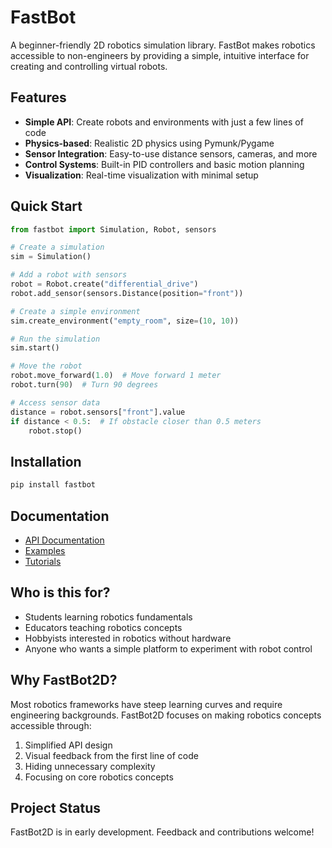 # FastBot

A beginner-friendly 2D robotics simulation library. FastBot makes robotics accessible to non-engineers by providing a simple, intuitive interface for creating and controlling virtual robots.

## Features

- **Simple API**: Create robots and environments with just a few lines of code
- **Physics-based**: Realistic 2D physics using Pymunk/Pygame
- **Sensor Integration**: Easy-to-use distance sensors, cameras, and more
- **Control Systems**: Built-in PID controllers and basic motion planning
- **Visualization**: Real-time visualization with minimal setup

## Quick Start

```python
from fastbot import Simulation, Robot, sensors

# Create a simulation
sim = Simulation()

# Add a robot with sensors
robot = Robot.create("differential_drive")
robot.add_sensor(sensors.Distance(position="front"))

# Create a simple environment
sim.create_environment("empty_room", size=(10, 10))

# Run the simulation
sim.start()

# Move the robot
robot.move_forward(1.0)  # Move forward 1 meter
robot.turn(90)  # Turn 90 degrees

# Access sensor data
distance = robot.sensors["front"].value
if distance < 0.5:  # If obstacle closer than 0.5 meters
    robot.stop()
```

## Installation

```bash
pip install fastbot
```

## Documentation

- [API Documentation](docs/API.md)
- [Examples](examples/)
- [Tutorials](docs/tutorials/)

## Who is this for?

- Students learning robotics fundamentals
- Educators teaching robotics concepts
- Hobbyists interested in robotics without hardware
- Anyone who wants a simple platform to experiment with robot control

## Why FastBot2D?

Most robotics frameworks have steep learning curves and require engineering backgrounds. FastBot2D focuses on making robotics concepts accessible through:

1. Simplified API design
2. Visual feedback from the first line of code
3. Hiding unnecessary complexity
4. Focusing on core robotics concepts

## Project Status

FastBot2D is in early development. Feedback and contributions welcome!